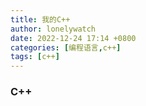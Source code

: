 ```yaml
---
title: 我的C++
author: lonelywatch
date: 2022-12-24 17:14 +0800
categories: [编程语言,c++]
tags: [c++]
---
```


### C++

